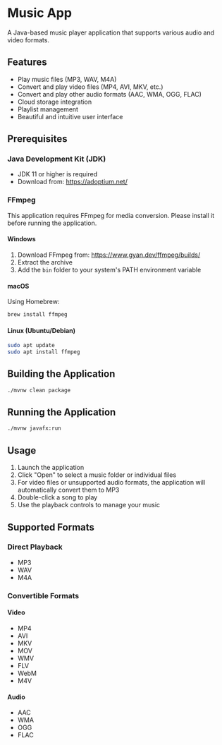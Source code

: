 # Music App

A Java-based music player application that supports various audio and video formats.

## Features
- Play music files (MP3, WAV, M4A)
- Convert and play video files (MP4, AVI, MKV, etc.)
- Convert and play other audio formats (AAC, WMA, OGG, FLAC)
- Cloud storage integration
- Playlist management
- Beautiful and intuitive user interface

## Prerequisites

### Java Development Kit (JDK)
- JDK 11 or higher is required
- Download from: https://adoptium.net/

### FFmpeg
This application requires FFmpeg for media conversion. Please install it before running the application.

#### Windows
1. Download FFmpeg from: https://www.gyan.dev/ffmpeg/builds/
2. Extract the archive
3. Add the `bin` folder to your system's PATH environment variable

#### macOS
Using Homebrew:
```bash
brew install ffmpeg
```

#### Linux (Ubuntu/Debian)
```bash
sudo apt update
sudo apt install ffmpeg
```

## Building the Application
```bash
./mvnw clean package
```

## Running the Application
```bash
./mvnw javafx:run
```

## Usage
1. Launch the application
2. Click "Open" to select a music folder or individual files
3. For video files or unsupported audio formats, the application will automatically convert them to MP3
4. Double-click a song to play
5. Use the playback controls to manage your music

## Supported Formats
### Direct Playback
- MP3
- WAV
- M4A

### Convertible Formats
#### Video
- MP4
- AVI
- MKV
- MOV
- WMV
- FLV
- WebM
- M4V

#### Audio
- AAC
- WMA
- OGG
- FLAC

